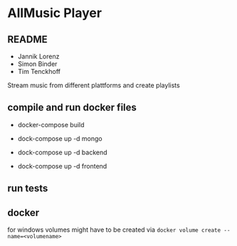 # AllMusic Player
## README

- Jannik Lorenz
- Simon Binder
- Tim Tenckhoff

Stream music from different plattforms and create playlists

## compile and run docker files

- docker-compose build 


- dock-compose up -d mongo
- dock-compose up -d backend
- dock-compose up -d frontend




## run tests




## docker
for windows volumes might have to be created via `docker volume create --name=<volumename>`
